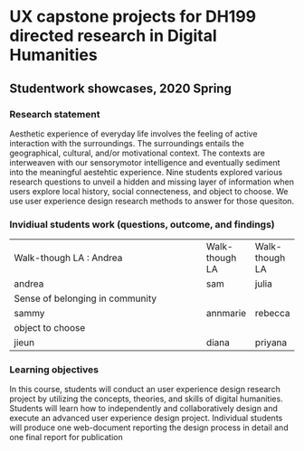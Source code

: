 # UX capstone projects for DH199 directed research in Digital Humanities 
## Studentwork showcases, 2020 Spring

### Research statement

Aesthetic experience of everyday life involves the feeling of active interaction with the surroundings. The surroundings entails the geographical, cultural, and/or motivational context. The contexts are interweaven with our sensorymotor intelligence and eventually sediment into the meaningful aestehtic experience. Nine students explored various research questions to unveil a hidden and missing layer of information when users explore local history, social connecteness, and object to choose. We use user experience design research methods to answer for those quesiton.

### Invidiual students work (questions, outcome, and findings)


<table>
  <tr> 
    <td > Walk-though LA : Andrea </td> <td > Walk-though LA </td> <td > Walk-though LA </td> 
  </tr>
  <tr> 
    <td > andrea </td>   <td width="25%"> sam </td>   <td width="25%"> julia </td> 
  </tr>
  <tr> <td width="100%"> Sense of belonging in community </td> </tr>
  <tr> 
    <td width="25%"> sammy </td> <td width="25%"> annmarie </td> <td width="25%"> rebecca </td>
  </tr>
  <tr> <td width="100%"> object to choose </td></tr>
  <tr>  <td width="25%"> jieun </td>   <td width="25%"> diana </td>   <td width="25%"> priyana </td> </tr> 
</table>







### Learning objectives 

In this course, students will conduct an user experience design research project by utilizing the concepts, theories, and skills of digital humanities. Students will learn how to independently and collaboratively design and execute an advanced user experience design project. Individual students will produce one web-document reporting the design process in detail and one final report for publication
